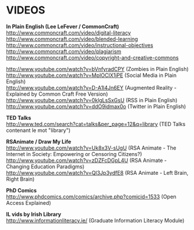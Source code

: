 # VIDEOS

**In Plain English (Lee LeFever / CommonCraft)**<br/>
http://www.commoncraft.com/video/digital-literacy<br/>
http://www.commoncraft.com/video/blended-learning<br/>
http://www.commoncraft.com/video/instructional-objectives<br/>
http://www.commoncraft.com/video/plagiarism<br/>
http://www.commoncraft.com/video/copyright-and-creative-commons<br/>

http://www.youtube.com/watch?v=bVnfyradCPY (Zombies in Plain English)<br/>
http://www.youtube.com/watch?v=MpIOClX1jPE (Social Media in Plain English)<br/>
http://www.youtube.com/watch?v=D-A1l4Jn6EY (Augmented Reality - Explained by Common Craft Free Version)<br/>
http://www.youtube.com/watch?v=0klgLsSxGsU (RSS in Plain English)<br/>
http://www.youtube.com/watch?v=ddO9idmax0o (Twitter in Plain English)<br/>

**TED Talks**<br/>
http://www.ted.com/search?cat=talks&per_page=12&q=library (TED Talks contenant le mot "library")<br/>

**RSAnimate / Draw My Life**<br/>
http://www.youtube.com/watch?v=Uk8x3V-sUgU (RSA Animate - The Internet in Society: Empowering or Censoring Citizens?)<br/>
http://www.youtube.com/watch?v=zDZFcDGpL4U (RSA Animate - Changing Education Paradigms)<br/>
http://www.youtube.com/watch?v=Ql3Jp3ydfE8 (RSA Animate - Left Brain, Right Brain)<br/>

**PhD Comics**<br/>
http://www.phdcomics.com/comics/archive.php?comicid=1533 (Open Access Explained)<br/>

**IL vids by Irish Library**<br/>
http://www.informationliteracy.ie/ (Graduate Information Literacy Module)<br/>